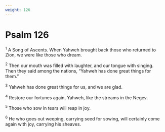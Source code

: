 ```yaml
---
weight: 126
---
```


# Psalm 126

<sup>1</sup> A Song of Ascents. When Yahweh brought back those who returned to Zion, we were like those who dream. 

<sup>2</sup> Then our mouth was filled with laughter, and our tongue with singing. Then they said among the nations, “Yahweh has done great things for them.” 

<sup>3</sup> Yahweh has done great things for us, and we are glad. 

<sup>4</sup> Restore our fortunes again, Yahweh, like the streams in the Negev. 

<sup>5</sup> Those who sow in tears will reap in joy. 

<sup>6</sup> He who goes out weeping, carrying seed for sowing, will certainly come again with joy, carrying his sheaves. 


